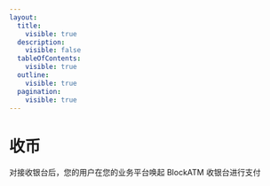 ```yaml
---
layout:
  title:
    visible: true
  description:
    visible: false
  tableOfContents:
    visible: true
  outline:
    visible: true
  pagination:
    visible: true
---
```


# 收币

对接收银台后，您的用户在您的业务平台唤起 BlockATM 收银台进行支付

